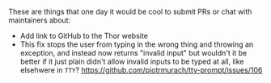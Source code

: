 These are things that one day it would be cool to submit PRs or chat with maintainers about:

- Add link to GitHub to the Thor website
- This fix stops the user from typing in the wrong thing and throwing an exception, and instead now returns "invalid input" but wouldn't it be better if it just plain didn't allow invalid inputs to be typed at all, like elsehwere in `TTY`? https://github.com/piotrmurach/tty-prompt/issues/106
